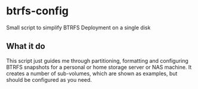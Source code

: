 # btrfs-config
Small script to simplify BTRFS Deployment on a single disk

## What it do

This script just guides me through partitioning, formatting and configuring 
BTRFS snapshots for a personal or home storage server or NAS machine. It 
creates a number of sub-volumes, which are shown as examples, but should be 
configured as you need.
